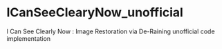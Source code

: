# ICanSeeClearyNow_unofficial
I Can See Clearly Now : Image Restoration via De-Raining  unofficial code implementation
